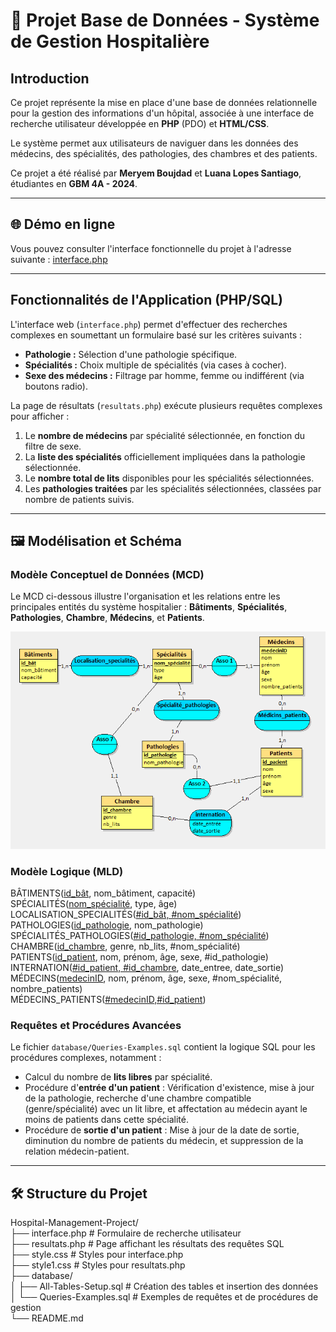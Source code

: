 # 🏥 Projet Base de Données - Système de Gestion Hospitalière

## Introduction

Ce projet représente la mise en place d'une base de données relationnelle pour la gestion des informations d'un hôpital, associée à une interface de recherche utilisateur développée en **PHP** (PDO) et **HTML/CSS**.

Le système permet aux utilisateurs de naviguer dans les données des médecins, des spécialités, des pathologies, des chambres et des patients.

Ce projet a été réalisé par **Meryem Boujdad** et **Luana Lopes Santiago**, étudiantes en **GBM 4A - 2024**.

---

## 🌐 Démo en ligne

Vous pouvez consulter l'interface fonctionnelle du projet à l'adresse suivante :
[interface.php](https://luana-lopes-santiago-etu.pedaweb.univ-amu.fr/extranet/TP/interface.php)

---

## Fonctionnalités de l'Application (PHP/SQL)

L'interface web (`interface.php`) permet d'effectuer des recherches complexes en soumettant un formulaire basé sur les critères suivants :

* **Pathologie :** Sélection d'une pathologie spécifique.
* **Spécialités :** Choix multiple de spécialités (via cases à cocher).
* **Sexe des médecins :** Filtrage par homme, femme ou indifférent (via boutons radio).

La page de résultats (`resultats.php`) exécute plusieurs requêtes complexes pour afficher :

1.  Le **nombre de médecins** par spécialité sélectionnée, en fonction du filtre de sexe.
2.  La **liste des spécialités** officiellement impliquées dans la pathologie sélectionnée.
3.  Le **nombre total de lits** disponibles pour les spécialités sélectionnées.
4.  Les **pathologies traitées** par les spécialités sélectionnées, classées par nombre de patients suivis.

---

## 🖼️ Modélisation et Schéma

### Modèle Conceptuel de Données (MCD)

Le MCD ci-dessous illustre l'organisation et les relations entre les principales entités du système hospitalier : **Bâtiments**, **Spécialités**, **Pathologies**, **Chambre**, **Médecins**, et **Patients**.

![Schéma Conceptuel (MCD)](/MCD.png)

### Modèle Logique (MLD)
BÂTIMENTS(<ins>id_bât</ins>, nom_bâtiment, capacité)  
SPÉCIALITÉS(<ins>nom_spécialité</ins>, type, âge)  
LOCALISATION_SPECIALITÉS(<ins>#id_bât, #nom_spécialité</ins>)  
PATHOLOGIES(<ins>id_pathologie</ins>, nom_pathologie)  
SPÉCIALITÉS_PATHOLOGIES(<ins>#id_pathologie, #nom_spécialité</ins>)  
CHAMBRE(<ins>id_chambre</ins>, genre, nb_lits, #nom_spécialité)  
PATIENTS(<ins>id_patient</ins>, nom, prénom, âge, sexe, #id_pathologie)  
INTERNATION(<ins>#id_patient, #id_chambre</ins>, date_entree, date_sortie)  
MÉDECINS(<ins>medecinID</ins>, nom, prénom, âge, sexe, #nom_spécialité, nombre_patients)  
MÉDECINS_PATIENTS(<ins>#medecinID,#id_patient</ins>)  

### Requêtes et Procédures Avancées

Le fichier `database/Queries-Examples.sql` contient la logique SQL pour les procédures complexes, notamment :

* Calcul du nombre de **lits libres** par spécialité.
* Procédure d'**entrée d'un patient** : Vérification d'existence, mise à jour de la pathologie, recherche d'une chambre compatible (genre/spécialité) avec un lit libre, et affectation au médecin ayant le moins de patients dans cette spécialité.
* Procédure de **sortie d'un patient** : Mise à jour de la date de sortie, diminution du nombre de patients du médecin, et suppression de la relation médecin-patient.

---

## 🛠️ Structure du Projet
Hospital-Management-Project/  
├── interface.php # Formulaire de recherche utilisateur  
├── resultats.php # Page affichant les résultats des requêtes SQL   
├── style.css # Styles pour interface.php   
├── style1.css # Styles pour resultats.php   
├── database/  
│ ├── All-Tables-Setup.sql # Création des tables et insertion des données   
│ └── Queries-Examples.sql # Exemples de requêtes et de procédures de gestion   
└── README.md

